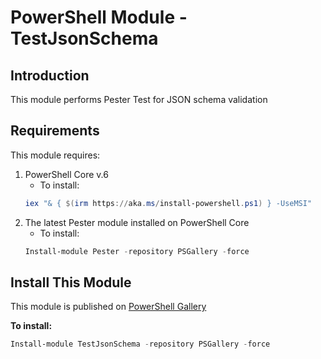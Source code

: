 # PowerShell Module - TestJsonSchema

## Introduction
This module performs Pester Test for JSON schema validation

## Requirements
This module requires:
1. PowerShell Core v.6
    * To install:
    ``` PowerShell
    iex "& { $(irm https://aka.ms/install-powershell.ps1) } -UseMSI"
    ```
2. The latest Pester module installed on PowerShell Core
    * To install:
    ``` PowerShell
    Install-module Pester -repository PSGallery -force
    ```

## Install This Module
This module is published on [PowerShell Gallery](https://www.powershellgallery.com/packages/TestJsonSchema)

**To install:**
``` PowerShell
Install-module TestJsonSchema -repository PSGallery -force
```
